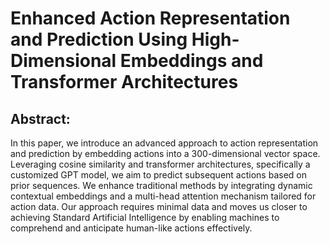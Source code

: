 # Enhanced Action Representation and Prediction Using High-Dimensional Embeddings and Transformer Architectures

## Abstract:

In this paper, we introduce an advanced approach to action representation and prediction by embedding actions into a 300-dimensional vector space. Leveraging cosine similarity and transformer architectures, specifically a customized GPT model, we aim to predict subsequent actions based on prior sequences. We enhance traditional methods by integrating dynamic contextual embeddings and a multi-head attention mechanism tailored for action data. Our approach requires minimal data and moves us closer to achieving Standard Artificial Intelligence by enabling machines to comprehend and anticipate human-like actions effectively.
